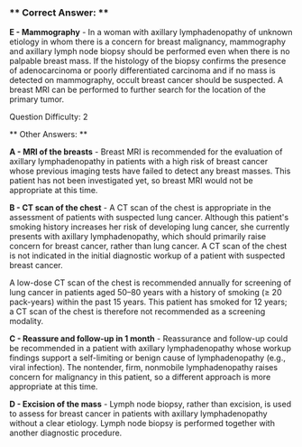 ### ** Correct Answer: **

**E - Mammography** - In a woman with axillary lymphadenopathy of unknown etiology in whom there is a concern for breast malignancy, mammography and axillary lymph node biopsy should be performed even when there is no palpable breast mass. If the histology of the biopsy confirms the presence of adenocarcinoma or poorly differentiated carcinoma and if no mass is detected on mammography, occult breast cancer should be suspected. A breast MRI can be performed to further search for the location of the primary tumor.

Question Difficulty: 2

** Other Answers: **

**A - MRI of the breasts** - Breast MRI is recommended for the evaluation of axillary lymphadenopathy in patients with a high risk of breast cancer whose previous imaging tests have failed to detect any breast masses. This patient has not been investigated yet, so breast MRI would not be appropriate at this time.

**B - CT scan of the chest** - A CT scan of the chest is appropriate in the assessment of patients with suspected lung cancer. Although this patient's smoking history increases her risk of developing lung cancer, she currently presents with axillary lymphadenopathy, which should primarily raise concern for breast cancer, rather than lung cancer. A CT scan of the chest is not indicated in the initial diagnostic workup of a patient with suspected breast cancer.

A low-dose CT scan of the chest is recommended annually for screening of lung cancer in patients aged 50–80 years with a history of smoking (≥ 20 pack-years) within the past 15 years. This patient has smoked for 12 years; a CT scan of the chest is therefore not recommended as a screening modality.

**C - Reassure and follow-up in 1 month** - Reassurance and follow-up could be recommended in a patient with axillary lymphadenopathy whose workup findings support a self-limiting or benign cause of lymphadenopathy (e.g., viral infection). The nontender, firm, nonmobile lymphadenopathy raises concern for malignancy in this patient, so a different approach is more appropriate at this time.

**D - Excision of the mass** - Lymph node biopsy, rather than excision, is used to assess for breast cancer in patients with axillary lymphadenopathy without a clear etiology. Lymph node biopsy is performed together with another diagnostic procedure.


